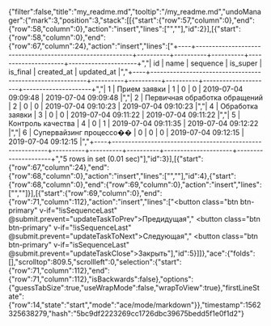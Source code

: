 {"filter":false,"title":"my_readme.md","tooltip":"/my_readme.md","undoManager":{"mark":3,"position":3,"stack":[[{"start":{"row":57,"column":0},"end":{"row":58,"column":0},"action":"insert","lines":["",""],"id":2}],[{"start":{"row":58,"column":0},"end":{"row":67,"column":24},"action":"insert","lines":["+----+----------------------------------------------------------+----------+----------+----------+---------------------+---------------------+","| id | name                                                     | sequence | is_super | is_final | created_at          | updated_at          |","+----+----------------------------------------------------------+----------+----------+----------+---------------------+---------------------+","|  1 | Прием заявки                                             |        1 |        0 |        0 | 2019-07-04 09:09:48 | 2019-07-04 09:09:48 |","|  2 | Первичная обработка обращений                            |        2 |        0 |        0 | 2019-07-04 09:10:23 | 2019-07-04 09:10:23 |","|  4 | Обработка заявки                                         |        3 |        0 |        0 | 2019-07-04 09:11:22 | 2019-07-04 09:11:22 |","|  5 | Контроль качества                                        |        4 |        0 |        1 | 2019-07-04 09:11:35 | 2019-07-04 09:12:22 |","|  6 | Супервайзинг процессо��                                   |        0 |        0 |        0 | 2019-07-04 09:12:15 | 2019-07-04 09:12:15 |","+----+----------------------------------------------------------+----------+----------+----------+---------------------+---------------------+","5 rows in set (0.01 sec)"],"id":3}],[{"start":{"row":67,"column":24},"end":{"row":68,"column":0},"action":"insert","lines":["",""],"id":4},{"start":{"row":68,"column":0},"end":{"row":69,"column":0},"action":"insert","lines":["",""]}],[{"start":{"row":69,"column":0},"end":{"row":71,"column":112},"action":"insert","lines":["<button class=\"btn btn-primary\" v-if=\"!isSequenceLast\" @submit.prevent=\"updateTaskToPrev\">Предидущая</button>","        <button class=\"btn btn-primary\" v-if=\"!isSequenceLast\" @submit.prevent=\"updateTaskToNext\">Следующая</button>","        <button class=\"btn btn-primary\" v-if=\"isSequenceLast\" @submit.prevent=\"updateTaskClose\">Закрыть</button>"],"id":5}]]},"ace":{"folds":[],"scrolltop":809.5,"scrollleft":0,"selection":{"start":{"row":71,"column":112},"end":{"row":71,"column":112},"isBackwards":false},"options":{"guessTabSize":true,"useWrapMode":false,"wrapToView":true},"firstLineState":{"row":14,"state":"start","mode":"ace/mode/markdown"}},"timestamp":1562325638279,"hash":"5bc9df2223269cc1726dbc39675bedd5f1e0f1d2"}
